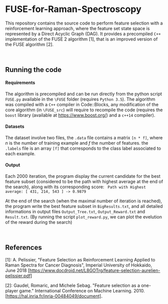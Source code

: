# FUSE-for-Raman-Spectroscopy
This repository contains the source code to perform feature selection with a reinforcement learning approach, where the feature set state space is represented by a Direct Acyclic Graph (DAG). It provides a precompiled `C++` implementation of the FUSE 2 algorithm [1], that is an improved version of the FUSE algorithm [2].

&nbsp;



## Running the code
#### Requirements
The algorithm is precompiled and can be run directly from the python script `FUSE.py` available in the `\FUSE` folder (requires `Python 3.5`). The algorithm was compiled with a `C++` compiler in Code::Blocks, any modification of the core algorithm (in `\FUSE_src`) will require to recompile the code (requires the `boost` library (available at https://www.boost.org/) and a `c++14` compiler).

#### Datasets
The dataset involve two files, the `.data` file contains a matrix `[n * f]`,  where *n* is the number of training example and *f* the number of features. the `.labels` file is an array `[f]` that corresponds to the class label associated to each example.

#### Output
Each 2000 iteration, the program display the current candidate for the best feature subset (considered to be the path with highest average at the end of the search), along with its corresponding score:
`
Path with Highest average:
  [ 431, 214, 543 ] -> 0.9879`
  
 At the end of the search (when the maximal number of iteration is reached), the program write the best feature subset in `BigResults.txt`, and all detailed informations in output files `Output_Tree.txt`, `Output_Reward.txt` and `Result.txt`.
(By running the script `plot_reward.py`, we can plot the evelution of the reward during the search)


&nbsp;



## References

[1]: A.  Pelissier,  "Feature Selection as Reinforcement Learning Applied to Raman Spectra for Cancer Diagnosis", Imperial University of Hokkaido, June 2018 [https://www.docdroid.net/L8GOTrg/feature-selection-aurelien-pelissier.pdf]

[2]: Gaudel, Romaric, and Michele Sebag. "Feature selection as a one-player game." International Conference on Machine Learning. 2010. [https://hal.inria.fr/inria-00484049/document].


